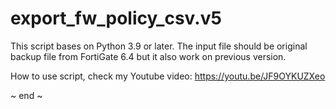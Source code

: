 # export_fw_policy_csv.v5

This script bases on Python 3.9 or later. The input file should be original backup file from FortiGate 6.4 but it also work on previous version.

How to use script, check my Youtube video: https://youtu.be/JF9OYKUZXeo

~ end ~
